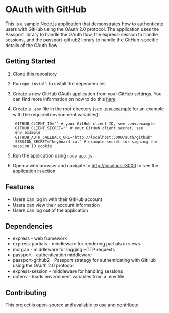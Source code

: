 # OAuth with GitHub

This is a sample Node.js application that demonstrates how to authenticate users with GitHub using the OAuth 2.0 protocol. The application uses the Passport library to handle the OAuth flow, the express-session to handle sessions, and the passport-github2 library to handle the GitHub-specific details of the OAuth flow.

## Getting Started

1. Clone this repository
2. Run `npm install` to install the dependencies
3. Create a new GitHub OAuth application from your GitHub settings. You can find more information on how to do this [here](https://docs.github.com/en/developers/apps/building-oauth-apps/creating-an-oauth-app)
4. Create a `.env` file in the root directory (see [.env.example](./.env.example) for an example with the required environment variables):

        GITHUB_CLIENT_ID="" # your GitHub client ID, see .env.example
        GITHUB_CLIENT_SECRET="" # your GitHub client secret, see .env.example
        GITHUB_AUTH_CALLBACK_URL="http://localhost:3000/auth/github"
        SESSION_SECRET="keyboard cat" # example secret for signing the session ID cookie

5. Run the application using `node app.js`
6. Open a web browser and navigate to <http://localhost:3000> to see the application in action

## Features

- Users can log in with their GitHub account
- Users can view their account information
- Users can log out of the application

## Dependencies

- express - web framework
- express-partials - middleware for rendering partials in views
- morgan - middleware for logging HTTP requests
- passport - authentication middleware
- passport-github2 - Passport strategy for authenticating with GitHub using the OAuth 2.0 protocol
- express-session - middleware for handling sessions
- dotenv - loads environment variables from a .env file

## Contributing

This project is open-source and available to use and contribute
